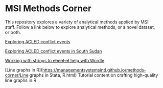 # MSI Methods Corner

This repository explores a variety of analytical methods applied by MSI staff. Follow a link below to explore analytical methods, or a novel dataset, or both. 

[Exploring ACLED conflict events](https://managementsystemsintl.github.io/methods-corner/Exploring%20ACLED/ExploringACLED.html)

[Exploring ACLED conflict events in South Sudan](https://managementsystemsintl.github.io/methods-corner/SouthSudan/SouthSudan_conflict.html)

[Working with strings to ~~cheat at~~ help with Wordle](https://managementsystemsintl.github.io/methods-corner/Wordle/wordle.html)

[Line graphs in R](https://managementsystemsintl.github.io/methods-corner/Line graphs in Stata, R.html)
Tutorial content on crafting high-quality line graphs in R